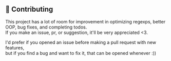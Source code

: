 ## 🐞 Contributing

This project has a lot of room for improvement in optimizing regexps, better OOP, bug fixes, and completing todos. <br/>
If you make an issue, pr, or suggestion, it'll be very appreciated <3.

I'd prefer if you opened an issue before making a pull request with new features, <br/>
but if you find a bug and want to fix it, that can be opened whenever :))